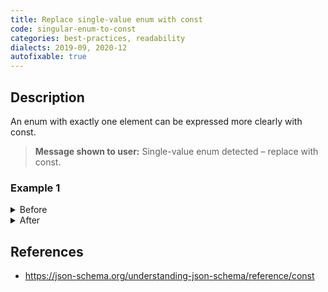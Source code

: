 ```yaml
---
title: Replace single-value enum with const
code: singular-enum-to-const
categories: best-practices, readability
dialects: 2019-09, 2020-12
autofixable: true
---
```


## Description
An enum with exactly one element can be expressed more clearly with const.

> **Message shown to user:**
> Single-value enum detected – replace with const.

### Example 1
<details><summary>Before</summary>

```json
{
  "$schema": "https://json-schema.org/draft/2020-12/schema",
  "enum": [
    "foo"
  ]
}
```
</details>

<details><summary>After</summary>

```json
{
  "$schema": "https://json-schema.org/draft/2020-12/schema",
  "const": "foo"
}
```
</details>

## References
* <https://json-schema.org/understanding-json-schema/reference/const>

